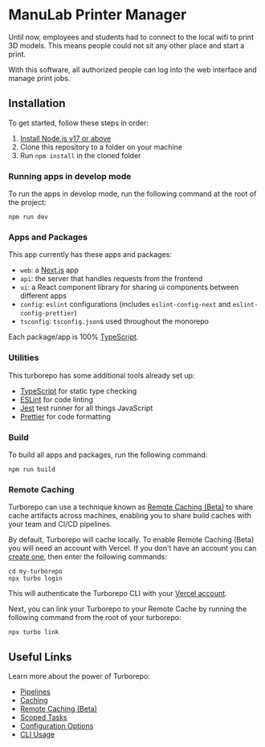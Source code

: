 # ManuLab Printer Manager

Until now, employees and students had to connect to the local wifi to print 3D models. This means people could not sit any other place and start a print.

With this software, all authorized people can log into the web interface and manage print jobs.

## Installation

To get started, follow these steps in order:
1) [Install Node.js v17 or above](https://nodejs.org/en/)
2) Clone this repository to a folder on your machine
3) Run `npm install` in the cloned folder

### Running apps in develop mode

To run the apps in develop mode, run the following command at the root of the project:

```
npm run dev
```

### Apps and Packages

This app currently has these apps and packages:

- `web`: a [Next.js](https://nextjs.org) app
- `api`: the server that handles requests from the frontend
- `ui`: a React component library for sharing ui components between different apps
- `config`: `eslint` configurations (includes `eslint-config-next` and `eslint-config-prettier`)
- `tsconfig`: `tsconfig.json`s used throughout the monorepo

Each package/app is 100% [TypeScript](https://www.typescriptlang.org/).

### Utilities

This turborepo has some additional tools already set up:

- [TypeScript](https://www.typescriptlang.org/) for static type checking
- [ESLint](https://eslint.org/) for code linting
- [Jest](https://jestjs.io) test runner for all things JavaScript
- [Prettier](https://prettier.io) for code formatting

### Build

To build all apps and packages, run the following command:

```
npm run build
```

### Remote Caching

Turborepo can use a technique known as [Remote Caching (Beta)](https://turborepo.org/docs/features/remote-caching) to share cache artifacts across machines, enabling you to share build caches with your team and CI/CD pipelines.

By default, Turborepo will cache locally. To enable Remote Caching (Beta) you will need an account with Vercel. If you don't have an account you can [create one](https://vercel.com/signup), then enter the following commands:

```
cd my-turborepo
npx turbo login
```

This will authenticate the Turborepo CLI with your [Vercel account](https://vercel.com/docs/concepts/personal-accounts/overview).

Next, you can link your Turborepo to your Remote Cache by running the following command from the root of your turborepo:

```
npx turbo link
```

## Useful Links

Learn more about the power of Turborepo:

- [Pipelines](https://turborepo.org/docs/features/pipelines)
- [Caching](https://turborepo.org/docs/features/caching)
- [Remote Caching (Beta)](https://turborepo.org/docs/features/remote-caching)
- [Scoped Tasks](https://turborepo.org/docs/features/scopes)
- [Configuration Options](https://turborepo.org/docs/reference/configuration)
- [CLI Usage](https://turborepo.org/docs/reference/command-line-reference)

